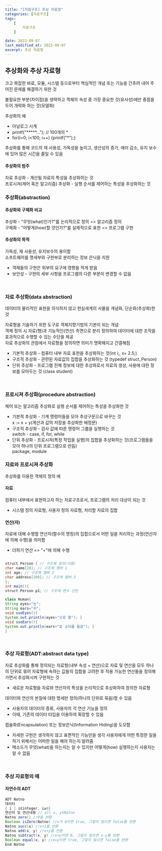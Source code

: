 ```yaml
---
title: "[자료구조] 추상 자료형"
categories: [자료구조]
tags:
    [
        자료구조
    ]

date: 2023-09-07
last_modified_at: 2023-09-07
excerpt: 추상 자료형
---
```


## 추상화와 추상 자료형
크고 복잡한 바료, 모듈, 시스템 등으로부터 핵심적인 개념 또는 기능을 간추려 내어 주어진 문제를 해결하기 위한 것  

불필요한 부분(차이점)을 생략하고 객체의 속성 중 가장 중요한 것(유사성)에만 중점을 두어 개략화 하는 것(모델화)  

추상화의 예  
- 아날로그 시계
- printf("*****..."); // 100개의 *
- for(i=0; i<100; i++) {printf("*");}  

추상화를 통해 코드의 재 사용성, 가독성을 높이고, 생산성의 증가, 에러 감소, 유지 보수에 있어 많은 시간을 줄일 수 있음

#### 추상화의 범주

자료 추상화 - 계산될 자료의 특성을 추상화하는 것  
프로시져(제어 혹은 알고리즘) 추상화 - 실행 순서를 제어하는 특성을 추상화하는 것  

### 추상화(abstraction)
#### 추상화와 구체화 비교

추상화 - "무엇(what)인가?"를 논리적으로 정의 => 알고리즘 정의  
구체화 - "어떻게(how)할 것인가?"를 실제적으로 표현 => 프로그램 구현  

#### 추상화의 목적

가독성, 재 사용성, 유지보수의 용이함  
소프트웨어를 명세부와 구현부로 분리하는 정보 은닉을 지원  
- 객체들의 구현은 외부의 요구에 영향을 적게 받음  
- 보안성 - 구현의 세부 사항을 프로그램의 다른 부분이 변경할 수 없음  
<br/>

### 자료 추상화(data abstraction)

데이터의 물리적인 표현을 의식하지 않고 현실세계의 사물을 개념화, 단순화(추상화)한 것  

자료형을 기술하기 위한 도구로 객체지향기법의 기본이 되는 개념  
객체 정의 시 자료(형)과 기능적인(연산) 측면으로 분리 정의하여 데이터에 대한 조작을 효과적으로 수행할 수 있는 수단을 제공  
자료 추상화의 관점에서 자료형을 정의하면 의미가 명확해지고 간결해짐  

- 기본적 추상화 - 컴퓨터 내부 자료 표현을 추상화하는 것(int i;, x= 2.5;)  
- 구조적 추상화 - 관련된 자료값의 집합을 추상화하는 것 (typedef struct_Person)  
- 단위 추상화 - 프로그램 전체 정보에 대한 추상화로서 자료의 생성, 사용에 대한 정보를 모아두는 것 (class student)  
<br/>

### 프로시져 추상화(procedure abstraction)

제어 또는 알고리즘 추상화로 실행 순서를 제어하는 특성을 추상화한 것  

- 기본적 추상화 - 기계 명령어들을 모아 추상구문으로 바꾸는 것  
    x := x + y(계산과 값의 저장을 추상화한 배정문)  
- 구조적 추상화 - 검사 값에 따른 명령어 그룹을 실행하는 것  
    switch - case, if, for, while  
- 단위 추상화 - 프로시져(특정 작업을 실행)의 집합을 추상화하는 것(프로그램들을 모아 하나의 단위 프로그램으로 만듬)  
    package, module

### 자료와 프로시져 추상화

추상화를 이용한 객체의 정의 예  

#### 자료
컴퓨터 내부에서 표현하고자 하는 자료구조로서, 프로그램의 처리 대상이 되는 것  
- 시스템 정의 자료형, 사용자 정의 자료형, 처리할 자료의 집합  

#### 연산(자)
자료에 대해 수행할 연산자(함수의 명칭)의 집합으로서 어떤 일을 처리하는 과정(연산자에 의해 수행)을 의미함
- 더하기 연산 => "+"에 의해 수행  

```java

struct Person { // 구조체 정의(이름)
char name[20]; // 구조체 멤버 1
int age; // 구조체 멤버 2
char address[100]; // 구조체 멤버 3
};
int main(){
struct Person p1; // 구조체 변수 선언

class Human{
String eyes="눈";
String ears="귀";
void useEyes(){
System.out.println(eyes+"으로 봄"); }
void useEars(){
System.out.println(ears+"로 소리를 들음"); }
}

```
<br/>

### 추상 자료형(ADT:abstract data type)

자료 추상화를 통해 정의되는 자료형(내부 속성 + 연산)으로 자료 및 연산을 모두 하나의 단위로 묶어 자료형에 속하는 값들의 집합을 고려한 후 적용 가능한 연산들을 정의해가면서 추상화시켜 구현하는 것  
- 새로운 자료형을 자료와 연산자의 특성을 논리적으로 추상화하여 정의한 자료형  

데이터와 연산의 본질에 대한 명세만 정의(하나의 단위로 묶음)할 수 있음  
- 사용자의 데이터의 종류, 사용자의 각 연산 기능을 정의  
- 이때, 기존의 데이터 타입을 이용하여 확장할 수 있음  

캡슐화(Encapsulation) 또는 정보은닉(Information Hiding)을 도모함  
- 자세한 구현은 생각하지 않고 표면적인 기능만을 생각 사용자에게 어떤 특정한 일을 하기 위해서는 어떠한 일을 해야 하는지 알려줌  
- 메소드가 무엇(what)을 하는지는 알 수 있지만 어떻게(how) 실행하는지 사용자는 알 수 없음  

<br/>

### 추상 자료형의 예
#### 자연수의 ADT

```java
ADT Natno
데이터
{ i | i∈integer, i≥0}
연산자 및 연산내용 // all x, y∈Natno
Natno zero() //0을 반환
Boolean isZero(Natno) //x가 0이면 true, 그렇지 않으면 false를 반환
Natno succ(x) //x+1를 반환
Natno add(x, y) //x+y를 반환
Natno subtract(x, y) //x<y이면 0, 그렇지 않으면 x-y를 반환
Boolean equal(x, y) //x=y이면 true, 그렇지 않으면 false를 반환
End Natno

```